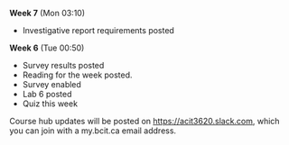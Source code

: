 **Week 7** (Mon 03:10) 
- Investigative report requirements posted

**Week 6** (Tue 00:50)  
- Survey results posted
- Reading for the week posted. 
- Survey enabled
- Lab 6 posted
- Quiz this week


Course hub updates will be posted on https://acit3620.slack.com, which you
can join with a my.bcit.ca email address.
